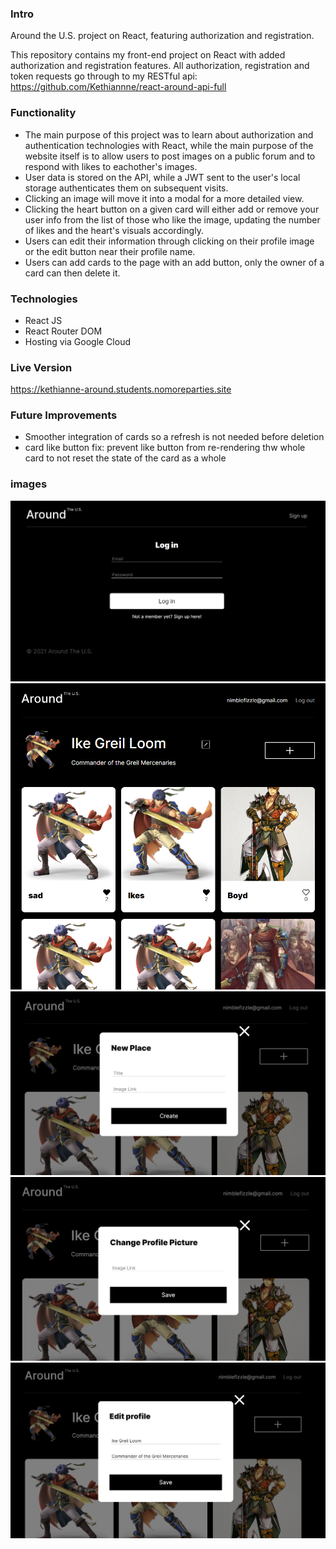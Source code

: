 ### Intro

Around the U.S. project on React, featuring authorization and registration.

This repository contains my front-end project on React with added authorization and registration features.
All authorization, registration and token requests go through to my RESTful api: https://github.com/Kethiannne/react-around-api-full


### Functionality

  - The main purpose of this project was to learn about authorization and authentication technologies with React, while the main purpose of the website itself is to allow users to     post images on a public forum and to respond with likes to eachother's images.
  - User data is stored on the API, while a JWT sent to the user's local storage authenticates them on subsequent visits.
  - Clicking an image will move it into a modal for a more detailed view.
  - Clicking the heart button on a given card will either add or remove your user info from the list of those who like the image, updating the number of likes and the heart's         visuals accordingly.
  - Users can edit their information through clicking on their profile image or the edit button near their profile name.
  - Users can add cards to the page with an add button, only the owner of a card can then delete it.

### Technologies
  - React JS
  - React Router DOM
  - Hosting via Google Cloud

### Live Version

https://kethianne-around.students.nomoreparties.site

### Future Improvements
  - Smoother integration of cards so a refresh is not needed before deletion
  - card like button fix: prevent like button from re-rendering thw whole card to not reset the state of the card as a whole

### images
![Image](src/images/screenshots/log-in.png)
![Image](src/images/screenshots/main-page.png)
![Image](src/images/screenshots/new-place.png)
![Image](src/images/screenshots/avatar-edit.png)
![Image](src/images/screenshots/profile-edit.png)
